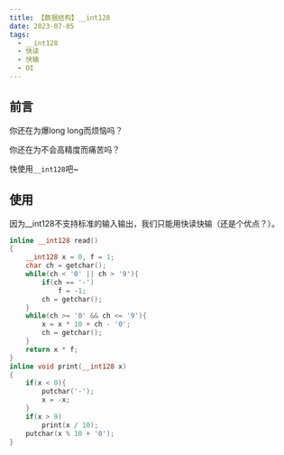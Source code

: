 ```yaml
---
title: 【数据结构】__int128
date: 2023-07-05
tags:
  - __int128
  - 快读
  - 快输
  - OI
---
```

## 前言

你还在为爆long long而烦恼吗？

你还在为不会高精度而痛苦吗？

快使用`__int128`吧~

## 使用

因为__int128不支持标准的输入输出，我们只能用快读快输（还是个优点？）。

```C++
inline __int128 read()
{
    __int128 x = 0, f = 1;
    char ch = getchar();
    while(ch < '0' || ch > '9'){
        if(ch == '-')
            f = -1;
        ch = getchar();
    }
    while(ch >= '0' && ch <= '9'){
        x = x * 10 + ch - '0';
        ch = getchar();
    }
    return x * f;
}
inline void print(__int128 x)
{
    if(x < 0){
        putchar('-');
        x = -x;
    }
    if(x > 9)
        print(x / 10);
    putchar(x % 10 + '0');
}
```